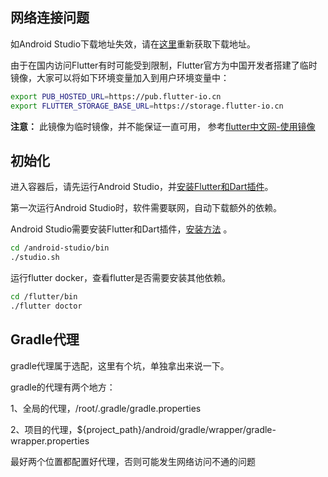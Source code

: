 ## 网络连接问题

如Android Studio下载地址失效，请在[这里](https://developer.android.com/studio/index.html)重新获取下载地址。

由于在国内访问Flutter有时可能受到限制，Flutter官方为中国开发者搭建了临时镜像，大家可以将如下环境变量加入到用户环境变量中： 

```bash
export PUB_HOSTED_URL=https://pub.flutter-io.cn
export FLUTTER_STORAGE_BASE_URL=https://storage.flutter-io.cn
```

 **注意：** 此镜像为临时镜像，并不能保证一直可用， 参考[flutter中文网-使用镜像](https://flutterchina.club/setup-linux/ )

## 初始化

进入容器后，请先运行Android Studio，并[安装Flutter和Dart插件](https://flutterchina.club/get-started/editor/#androidsstudio)。

第一次运行Android Studio时，软件需要联网，自动下载额外的依赖。

Android Studio需要安装Flutter和Dart插件，[安装方法](https://flutterchina.club/get-started/editor/#androidsstudio) 。

```bash
cd /android-studio/bin
./studio.sh
```

运行flutter docker，查看flutter是否需要安装其他依赖。

```bash
cd /flutter/bin
./flutter doctor
```

## Gradle代理

gradle代理属于选配，这里有个坑，单独拿出来说一下。

gradle的代理有两个地方：

1、全局的代理，/root/.gradle/gradle.properties

2、项目的代理，${project_path}/android/gradle/wrapper/gradle-wrapper.properties

最好两个位置都配置好代理，否则可能发生网络访问不通的问题
